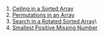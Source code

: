 1. [Ceiling in a Sorted Array](https://www.geeksforgeeks.org/ceiling-in-a-sorted-array/)
2. [Permutations in an Array](https://www.geeksforgeeks.org/problems/permutations-in-array1747/1)
3. [Search in a Rotated Sorted Array](https://leetcode.com/problems/search-in-rotated-sorted-array/description/)\
4. [Smallest Positive Missing Number](https://www.geeksforgeeks.org/problems/smallest-positive-missing-number-1587115621/1)

